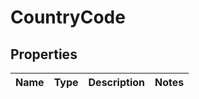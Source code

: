 
# CountryCode

## Properties
Name | Type | Description | Notes
------------ | ------------- | ------------- | -------------



